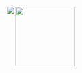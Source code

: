 <img align="left" src="https://github-readme-stats.vercel.app/api/top-langs/?username=FromSi&theme=default&layout=compact">
<img align="left" height="140" src="https://media.giphy.com/media/95pCDbEGyLuUg/giphy.gif">
